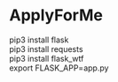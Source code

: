 # ApplyForMe 

pip3 install flask</br>
pip3 install requests</br>
pip3 install flask_wtf</br>
export FLASK_APP=app.py</br>
